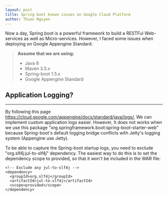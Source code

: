 ```yaml
---
layout: post
title: Spring boot known issues on Google Cloud Platform
author: Thuan Nguyen
---
```


Now a day, Spring boot is a powerful framework to build a RESTFul Web-services as well as Micro-services. However, I faced some issues when deploying on Google Appengine Standard.

> **Assume that we are using:**
> - Java 8
> - Maven 3.5.x
> - Spring-boot 1.5.x
> - Google Appengine Standard


## Application Logging? 
-----

By following this page https://cloud.google.com/appengine/docs/standard/java/logs/, We can implement custom application logs easier. However, It does not works when we use this package "org.springframework.boot:spring-boot-starter-web" because Spring-boot's default logging bridge conflicts with Jetty's logging system (Appengine use Jetty). 

To be able to capture the Spring-boot startup logs, you need to exclude "org.slf4j:jul-to-slf4j" dependency. The easiest way to do this is to set the dependency scope to provided, so that it won't be included in the WAR file:

```
<!-- Exclude any jul-to-slf4j -->
<dependency>
  <groupId>org.slf4j</groupId>
  <artifactId>jul-to-slf4j</artifactId>
  <scope>provided</scope>
</dependency>
```

